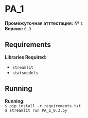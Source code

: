 # PA_1 
**Промежуточная атттестация:** № `1`
<br>**Версия:** `0.3`
<br>

## Requirements
**Libraries Required:**
- `streamlit`
- `statsmodels`

## Running
**Running:**
<br>`$ pip install -r requirements.txt`
<br>`$ streamlit run PA_1_0.3.py`
